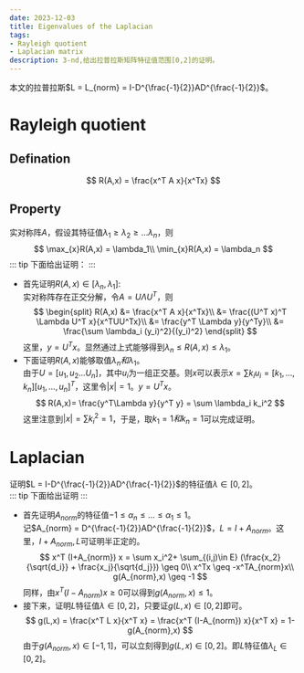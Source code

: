 ```yaml
---
date: 2023-12-03
title: Eigenvalues of the Laplacian
tags:
- Rayleigh quotient
- Laplacian matrix
description: 3-nd,给出拉普拉斯矩阵特征值范围[0,2]的证明。
---
```

本文的拉普拉斯$L = L_{norm} = I-D^{\frac{-1}{2}}AD^{\frac{-1}{2}}$。
# Rayleigh quotient
## Defination
$$
R(A,x) = \frac{x^T A x}{x^Tx}
$$
## Property
实对称阵$A$，假设其特征值$\lambda_1 \geq \lambda_2\geq \dots\lambda_n$，则
$$
\max_{x}R(A,x) = \lambda_1\\
\min_{x}R(A,x) = \lambda_n
$$
::: tip
下面给出证明：
:::    
- 首先证明$R(A,x) \in [\lambda_n,\lambda_1]$:    
实对称阵存在正交分解，令$A = U\Lambda U^T$，则
$$
\begin{split}
R(A,x) &= \frac{x^T A x}{x^Tx}\\
&= \frac{(U^T x)^T \Lambda U^T x}{x^TUU^Tx}\\
&= \frac{y^T \Lambda y}{y^Ty}\\
&= \frac{\sum \lambda_i (y_i)^2}{(y_i)^2}
\end{split}
$$
这里，$y=U^Tx$。显然通过上式能够得到$\lambda_n \leq R(A,x) \leq \lambda_1$。
- 下面证明$R(A,x)$能够取值$\lambda_n和\lambda_1$。    
由于$U = [u_1,u_2\dots U_n]$，其中$u_i$为一组正交基。则$x$可以表示$x = \sum k_i u_i = [k_1,\dots,k_n][u_1,\dots,u_n]^T$，这里令$|x|=1$。$y = U^Tx$。    
$$
R(A,x)= \frac{y^T\Lambda y}{y^T y} = \sum \lambda_i k_i^2
$$
这里注意到$|x| = \sum k_i^2 = 1$，于是，取$k_1=1和k_n=1$可以完成证明。
# Laplacian
证明$L = I-D^{\frac{-1}{2}}AD^{\frac{-1}{2}}$的特征值$\lambda \in [0,2]$。    
::: tip
下面给出证明
:::    
- 首先证明$A_{norm}$的特征值$-1 \leq \alpha_n \leq \dots \leq \alpha_1 \leq 1$。    
记$A_{norm} = D^{\frac{-1}{2}}AD^{\frac{-1}{2}}$，$L = I + A_{norm}$。这里，$I+A_{norm},L$可证明半正定的。   
$$
x^T (I+A_{norm}) x = \sum x_i^2+ \sum_{(i,j)\in E} (\frac{x_2}{\sqrt{d_i}} + \frac{x_j}{\sqrt{d_j}}) \geq 0\\
x^Tx \geq -x^TA_{norm}x\\
g(A_{norm},x) \geq -1
$$
同样，由$x^T(I-A_{norm})x\geq 0$可以得到$g(A_{norm},x) \leq 1$。
- 接下来，证明$L$特征值$\lambda \in [0,2]$，只要证$g(L,x) \in [0,2]$即可。
$$
g(L,x) = \frac{x^T L x}{x^T x} = \frac{x^T (I-A_{norm}) x}{x^T x} = 1-g(A_{norm},x)
$$
由于$g(A_{norm},x) \in [-1,1]$，可以立刻得到$g(L,x) \in [0,2]$。即$L$特征值$\lambda_L \in [0,2]$。
